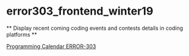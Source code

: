# error303_frontend_winter19
** Display recent coming coding events and contests details in coding platforms ** 

[Programming Calendar ERROR-303](https://deus-oc.github.io/)
